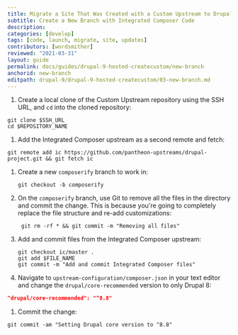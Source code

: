 ```yaml
---
title: Migrate a Site That Was Created with a Custom Upstream to Drupal 9
subtitle: Create a New Branch with Integrated Composer Code
description: 
categories: [develop]
tags: [code, launch, migrate, site, updates]
contributors: [wordsmither]
reviewed: "2021-03-31"
layout: guide
permalink: docs/guides/drupal-9-hosted-createcustom/new-branch
anchorid: new-branch
editpath: drupal-9/drupal-9-hosted-createcustom/03-new-branch.md
---
```

1. Create a local clone of the Custom Upstream repository using the SSH URL, and `cd` into the cloned repository:

  ```bash{promptUser:user}
  git clone $SSH_URL
  cd $REPOSITORY_NAME
  ```

1. Add the Integrated Composer upstream as a second remote and fetch:

  ```bash{promptUser:user}
  git remote add ic https://github.com/pantheon-upstreams/drupal-project.git && git fetch ic
  ```

1. Create a new `composerify` branch to work in:

   ```bash{promptUser:user}
   git checkout -b composerify
   ```

1. On the `composerify` branch, use Git to remove all the files in the directory and commit the change. This is because you're going to completely replace the file structure and re-add customizations:

   ```bash{promptUser:user}
    git rm -rf * && git commit -m "Removing all files"
    ```

1. Add and commit files from the Integrated Composer upstream:

   ```bash{promptUser:user}
   git checkout ic/master .
   git add $FILE_NAME
   git commit -m "Add and commit Integrated Composer files"
   ```

1. Navigate to `upstream-configuration/composer.json` in your text editor and change the `drupal/core-recommended` version to only Drupal 8:

  ```json:title=upstream-configuration/composer.json
  "drupal/core-recommended": "^8.8"
  ```

1. Commit the change:

  ```bash{promptUser:user}
  git commit -am "Setting Drupal core version to ^8.8"
  ```
